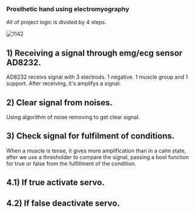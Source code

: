 ### **Prosthetic hand using electromyography**



All of project logic is divided by 4 steps.

![1142](https://github.com/Spied1/prosthetics/assets/117092326/a13b10e3-7183-44ba-9884-e373c514a83c)


## 1) Receiving a signal through emg/ecg sensor AD8232.
   AD8232 receivs signal with 3 electrods․ 1 negative. 1 muscle group and 1 support. After receiving, it's amplifys a signal.
## 2) Clear signal from noises.
   Using algorithm of noise removing to get clear signal.
## 3) Check signal for fulfilment of conditions.
   When a muscle is tense, it gives more amplification than in a calm state, after we use a thresholder to compare the signal, passing a bool function for true or false from the fulfillment of the condition. 

## 4.1) If true activate servo.
   
## 4.2) If false deactivate servo.
